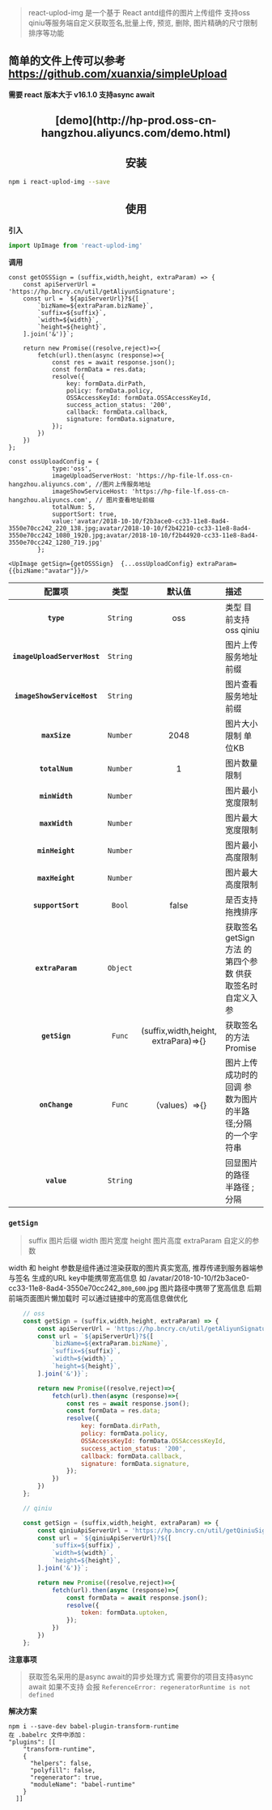 

> react-uplod-img 是一个基于 React antd组件的图片上传组件 支持oss qiniu等服务端自定义获取签名,批量上传, 预览, 删除, 图片精确的尺寸限制 排序等功能

## 简单的文件上传可以参考 https://github.com/xuanxia/simpleUpload

**需要 react 版本大于 v16.1.0 支持async await**

<h2 align="center">[demo](http://hp-prod.oss-cn-hangzhou.aliyuncs.com/demo.html)</h2>



<h2 align="center">安装</h2>

```bash
npm i react-uplod-img --save
```


<h2 align="center">使用</h2>

**引入**
```js
import UpImage from 'react-uplod-img'
```
**调用**
```
const getOSSSign = (suffix,width,height, extraParam) => {
    const apiServerUrl = 'https://hp.bncry.cn/util/getAliyunSignature';
    const url = `${apiServerUrl}?${[
        `bizName=${extraParam.bizName}`,
        `suffix=${suffix}`,
        `width=${width}`,
        `height=${height}`,
    ].join('&')}`;

    return new Promise((resolve,reject)=>{
        fetch(url).then(async (response)=>{
            const res = await response.json();
            const formData = res.data;
            resolve({
                key: formData.dirPath,
                policy: formData.policy,
                OSSAccessKeyId: formData.OSSAccessKeyId,
                success_action_status: '200',
                callback: formData.callback,
                signature: formData.signature,
            });
        })
    })
};

const ossUploadConfig = {
            type:'oss',
            imageUploadServerHost: 'https://hp-file-lf.oss-cn-hangzhou.aliyuncs.com', //图片上传服务地址
            imageShowServiceHost: 'https://hp-file-lf.oss-cn-hangzhou.aliyuncs.com', // 图片查看地址前缀
            totalNum: 5,
            supportSort: true,
            value:'avatar/2018-10-10/f2b3ace0-cc33-11e8-8ad4-3550e70cc242_220_138.jpg;avatar/2018-10-10/f2b42210-cc33-11e8-8ad4-3550e70cc242_1080_1920.jpg;avatar/2018-10-10/f2b44920-cc33-11e8-8ad4-3550e70cc242_1280_719.jpg'
        };

<UpImage getSign={getOSSSign}  {...ossUploadConfig} extraParam={{bizName:"avatar"}}/>

```


|配置项|类型|默认值|描述|
|:--:|:--:|:-----:|:-----|
| **`type`** | `String` | oss | 类型 目前支持 oss qiniu |
| **`imageUploadServerHost`** | `String` |  | 图片上传服务地址前缀 |
| **`imageShowServiceHost`** | `String` |  | 图片查看服务地址前缀 |
| **`maxSize`** | `Number` | 2048 |  图片大小限制 单位KB |
| **`totalNum`** | `Number` | 1 |  图片数量限制 |
| **`minWidth`** | `Number` |  |  图片最小宽度限制 |
| **`maxWidth`** | `Number` |  |  图片最大宽度限制 |
| **`minHeight`** | `Number` |  |  图片最小高度限制 |
| **`maxHeight`** | `Number` |  |  图片最大高度限制 |
| **`supportSort`** | `Bool` | false |  是否支持拖拽排序 |
| **`extraParam`** | `Object` |  |  获取签名getSign方法 的第四个参数 供获取签名时 自定义入参 |
| **`getSign`** | `Func` | (suffix,width,height, extraPara)=>{} |  获取签名的方法  Promise |
| **`onChange`** | `Func` | （values）=>{} |  图片上传成功时的回调 参数为图片的半路径;分隔的一个字符串   |
| **`value`** | `String` |  |  回显图片的路径 半路径 ;分隔|


### `getSign`
> suffix 图片后缀  width 图片宽度 height 图片高度  extraParam 自定义的参数

width 和 height 参数是组件通过渲染获取的图片真实宽高,
推荐传递到服务器端参与签名 生成的URL key中能携带宽高信息 如
/avatar/2018-10-10/f2b3ace0-cc33-11e8-8ad4-3550e70cc242_`800`_`600`.jpg 图片路径中携带了宽高信息 后期前端页面图片懒加载时 可以通过链接中的宽高信息做优化


```js
    // oss
    const getSign = (suffix,width,height, extraParam) => {
        const apiServerUrl = 'https://hp.bncry.cn/util/getAliyunSignature';
        const url = `${apiServerUrl}?${[
            `bizName=${extraParam.bizName}`,
            `suffix=${suffix}`,
            `width=${width}`,
            `height=${height}`,
        ].join('&')}`;

        return new Promise((resolve,reject)=>{
            fetch(url).then(async (response)=>{
                const res = await response.json();
                const formData = res.data;
                resolve({
                    key: formData.dirPath,
                    policy: formData.policy,
                    OSSAccessKeyId: formData.OSSAccessKeyId,
                    success_action_status: '200',
                    callback: formData.callback,
                    signature: formData.signature,
                });
            })
        })
    };

    // qiniu

    const getSign = (suffix,width,height, extraParam) => {
        const qiniuApiServerUrl = 'https://hp.bncry.cn/util/getQiniuSignature';
        const url = `${qiniuApiServerUrl}?${[
            `suffix=${suffix}`,
            `width=${width}`,
            `height=${height}`,
        ].join('&')}`;

        return new Promise((resolve,reject)=>{
            fetch(url).then(async (response)=>{
                const formData = await response.json();
                resolve({
                    token: formData.uptoken,
                });
            })
        })
    };


```

**注意事项**
> 获取签名采用的是async await的异步处理方式 需要你的项目支持async await 如果不支持 会报 `ReferenceError: regeneratorRuntime is not defined`

**解决方案**
  ```
  npm i --save-dev babel-plugin-transform-runtime
  在 .babelrc 文件中添加：
  "plugins": [[
      "transform-runtime",
      {
        "helpers": false,
        "polyfill": false,
        "regenerator": true,
        "moduleName": "babel-runtime"
      }
    ]]
  ```



